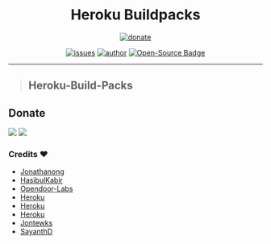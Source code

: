 <h1 align="center">Heroku Buildpacks</h1> 
<p align="center">
<a href="#"><img alt="donate" src="https://c5.patreon.com/external/logo/become_a_patron_button@2x.png"/></a>
</p>
<p align="center">
<a href="https://img.shields.io/github/issues/imsawankumar/Heroku-Build-Packs"><img alt="issues" src="https://img.shields.io/github/issues/imsawankumar/Heroku-Build-Packs"/></a>
<a href="https://sawankumar.gitlab.io/"><img alt="author" src="https://img.shields.io/badge/author-Sawan%20Kumar-red"/></a>
<a href="https://github.com/ellerbrock/open-source-badges/"><img alt="Open-Source Badge" src="https://badges.frapsoft.com/os/v1/open-source.svg?v=103"/></a>
</p>

<hr>

> ## Heroku-Build-Packs

## Donate 

[<img src="https://raw.githubusercontent.com/imsawankumar/Heroku-Build-Packs/master/files/paypal.png">](https://www.paypal.me/sawan1800)
[<img src="https://raw.githubusercontent.com/imsawankumar/Heroku-Build-Packs/master/files/upi.png">](#)

### Credits :heart:‍ 

* [Jonathanong](https://github.com/jonathanong/heroku-buildpack-ffmpeg-latest)
* [HasibulKabir](https://github.com/HasibulKabir/heroku-buildpack-rarlab)
* [Opendoor-Labs](https://github.com/opendoor-labs/heroku-buildpack-p7zip)
* [Heroku](https://github.com/heroku/heroku-buildpack-google-chrome)
* [Heroku](https://github.com/heroku/heroku-buildpack-chromedriver)
* [Heroku](https://github.com/heroku/heroku-buildpack-apt)
* [Jontewks](https://github.com/jontewks/puppeteer-heroku-buildpack)
* [SayanthD](https://github.com/SayanthD/aria2-heroku)


